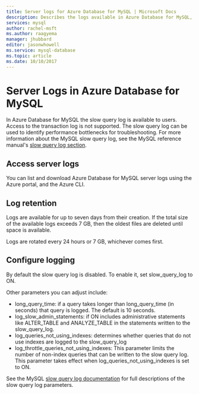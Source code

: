 ```yaml
---
title: Server logs for Azure Database for MySQL | Microsoft Docs
description: Describes the logs available in Azure Database for MySQL, and the available parameters for enabling different logging levels.
services: mysql
author: rachel-msft
ms.author: raagyema
manager: jhubbard
editor: jasonwhowell
ms.service: mysql-database
ms.topic: article
ms.date: 10/10/2017
---
```

# Server Logs in Azure Database for MySQL
In Azure Database for MySQL the slow query log is available to users. Access to the transaction log is not supported. The slow query log can be used to identify performance bottlenecks for troubleshooting. 
For more information about the MySQL slow query log, see the MySQL reference manual's [slow query log section](https://dev.mysql.com/doc/refman/5.7/en/slow-query-log.html).

## Access server logs
You can list and download Azure Database for MySQL server logs using the Azure portal, and the Azure CLI.

## Log retention
Logs are available for up to seven days from their creation. If the total size of the available logs exceeds 7 GB, then the oldest files are deleted until space is available. 

Logs are rotated every 24 hours or 7 GB, whichever comes first.


## Configure logging 
By default the slow query log is disabled. To enable it, set slow_query_log to ON.

Other parameters you can adjust include:

- long_query_time: if a query takes longer than long_query_time (in seconds) that query is logged. The default is 10 seconds.
- log_slow_admin_statements: if ON includes administrative statements like ALTER_TABLE and ANALYZE_TABLE in the statements written to the slow_query_log.
- log_queries_not_using_indexes: determines whether queries that do not use indexes are logged to the slow_query_log
- log_throttle_queries_not_using_indexes: This parameter limits the number of non-index queries that can be written to the slow query log. This parameter takes effect when log_queries_not_using_indexes is set to ON.

See the MySQL [slow query log documentation](https://dev.mysql.com/doc/refman/5.7/en/slow-query-log.html) for full descriptions of the slow query log parameters.

